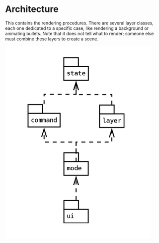 # Architecture

This contains the rendering procedures. There are several layer classes, each one dedicated to a specific case, like rendering a background or animating bullets. Note that it does not tell what to render; someone else must combine these layers to create a scene.

![ Structure ](../../Docs/Basic%20Game%20Architecture.png)